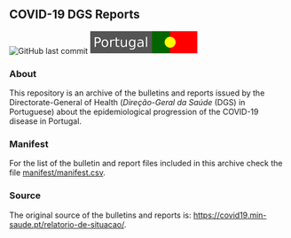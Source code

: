 ## COVID-19 DGS Reports

![GitHub last commit](https://img.shields.io/github/last-commit/ramiromagno/covid19_dgs_reports) ![pt_badge](pt_badge.svg)

### About

This repository is an archive of the bulletins and reports issued by the Directorate-General of Health (*Direção-Geral da Saúde* (DGS) in Portuguese) about the epidemiological progression of the COVID-19 disease in Portugal.

### Manifest

For the list of the bulletin and report files included in this archive check the file [manifest/manifest.csv](https://github.com/ramiromagno/covid19_dgs_reports/blob/master/manifest/manifest.csv).

### Source

The original source of the bulletins and reports is: https://covid19.min-saude.pt/relatorio-de-situacao/.